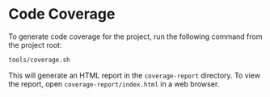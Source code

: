 # Code Coverage

To generate code coverage for the project, run the following command from the project root:

```sh
tools/coverage.sh
```

This will generate an HTML report in the `coverage-report` directory.  To view the report, open `coverage-report/index.html` in a web browser.

